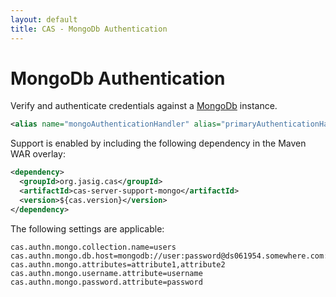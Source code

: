 ```yaml
---
layout: default
title: CAS - MongoDb Authentication
---
```


# MongoDb Authentication
Verify and authenticate credentials against a [MongoDb](https://www.mongodb.org/) instance.

```xml
<alias name="mongoAuthenticationHandler" alias="primaryAuthenticationHandler" />
```

Support is enabled by including the following dependency in the Maven WAR overlay:

```xml
<dependency>
  <groupId>org.jasig.cas</groupId>
  <artifactId>cas-server-support-mongo</artifactId>
  <version>${cas.version}</version>
</dependency>
```

The following settings are applicable:

```properties
cas.authn.mongo.collection.name=users
cas.authn.mongo.db.host=mongodb://user:password@ds061954.somewhere.com:61954/database
cas.authn.mongo.attributes=attribute1,attribute2
cas.authn.mongo.username.attribute=username
cas.authn.mongo.password.attribute=password
```
